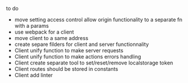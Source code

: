 to do
- move setting access control allow origin functionality to a separate fn with a params
- use webpack for a client
- move client to a same address
- create separe filders for client and server functionnality
- Client unify function to make server requests
- Client unify function to make actions errors handling
- Client create separate tool to set/reset/remove localstorage token
- Client routes should be stored in constants
- Client add linter